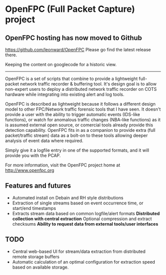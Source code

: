 # OpenFPC (Full Packet Capture) project #


## OpenFPC hosting has now moved to Github ##

https://github.com/leonward/OpenFPC
Please go find the latest release there.

Keeping the content on googlecode for a historic view.


---


OpenFPC is a set of scripts that combine to provide a lightweight full-packet network traffic recorder & buffering tool. It's design goal is to allow non-expert users to deploy a distributed network traffic recorder on COTS hardware while integrating into existing alert and log tools.

OpenFPC is described as lightweight because it follows a different design model to other FPC/Network traffic forensic tools that I have seen. It doesn't provide a user with the ability to trigger automatic events (IDS-like functions), or watch for anomalous traffic changes (NBA-like functions) as it is assumed external open source, or comercial tools already provide this detection capability. OpenFPC fits in as a companion to provide extra (full packet/traffic stream) data as a bolt-on to these tools allowing deeper analysis of event data where required.

Simply give it a logfile entry in one of the supported formats, and it will provide you with the PCAP.

For more information, visit the OpenFPC project home at http://www.openfpc.org

## Features and futures ##

  * Automated install on Debain and RH style distributions
  * Extraction of single streams based on event occurrence time, or start/end timestamps
  * Extracts stream data based on common logfile/alert formats
**Distributed collection with central extraction**  Optional compression and extract checksums
**Ability to request data from external tools/user interfaces**

## TODO ##

  * Central web-based UI for stream/data extraction from distributed remote storage buffers
  * Automatic calculation of an optimal configuration for extraction speed based on available storage.
